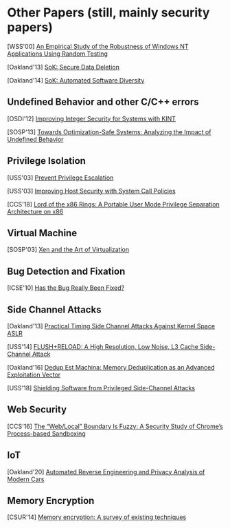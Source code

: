 # Other Papers (still, mainly security papers)

[WSS'00] [An Empirical Study of the Robustness of Windows NT Applications Using
Random
Testing](https://www.usenix.org/legacy/events/usenix-win2000/full_papers/forrester/forrester.pdf)

[Oakland'13] [SoK: Secure Data
Deletion](https://oaklandsok.github.io/papers/reardon2013.pdf) 

[Oakland'14] [SoK: Automated Software
Diversity](https://www.ics.uci.edu/~perl/automated_software_diversity.pdf) 

## Undefined Behavior and other C/C++ errors

[OSDI'12] [Improving Integer Security for Systems with
KINT](https://www.usenix.org/system/files/conference/osdi12/osdi12-final-88.pdf)

[SOSP'13] [Towards Optimization-Safe Systems: Analyzing the Impact of Undefined
Behavior](https://people.csail.mit.edu/nickolai/papers/wang-stack.pdf) 


## Privilege Isolation

[USS'03] [Prevent Privilege
Escalation](http://www.citi.umich.edu/u/provos/papers/privsep.pdf) 

[USS'03] [Improving Host Security with System Call
Policies](https://www.usenix.org/legacy/event/sec03/tech/full_papers/provos/provos.pdf)

[CCS'18] [Lord of the x86 Rings: A Portable User Mode Privilege
Separation Architecture on
x86](http://delivery.acm.org/10.1145/3250000/3243748/p1441-lee.pdf?ip=173.225.52.220&id=3243748&acc=ACTIVE%20SERVICE&key=7777116298C9657D%2EDC6AD36C640314EC%2E6B689847FE614015%2E4D4702B0C3E38B35&__acm__=1568052681_fb719f668be9339d1214087794f18289)


## Virtual Machine

[SOSP'03] [Xen and the Art of
Virtualization](http://www.cs.yale.edu/homes/yu-minlan/teach/csci599-fall12/papers/xen.pdf) 

## Bug Detection and Fixation
[ICSE'10] [Has the Bug Really Been
Fixed?](https://people.inf.ethz.ch/suz/publications/icse10-badfix.pdf)


## Side Channel Attacks

[Oakland'13] [Practical Timing Side Channel Attacks Against Kernel Space
ASLR](https://www.ieee-security.org/TC/SP2013/papers/4977a191.pdf) 

[USS'14] [FLUSH+RELOAD: A High Resolution, Low Noise, L3 Cache Side-Channel
Attack](https://eprint.iacr.org/2013/448.pdf) 

[Oakland'16] [Dedup Est Machina: Memory Deduplication as an Advanced
Exploitation
Vector](https://www.cs.vu.nl/~herbertb/download/papers/dedup-est-machina_sp16.pdf)

[USS'18] [Shielding Software from Privileged Side-Channel Attacks
](https://www.usenix.org/system/files/conference/usenixsecurity18/sec18-dong.pdf) 


## Web Security
[CCS'16] [The “Web/Local” Boundary Is Fuzzy: A Security Study of Chrome’s
Process-based
Sandboxing](https://www.cc.gatech.edu/~hhu86/papers/chrome_ccs.pdf) 

## IoT
[Oakland'20] [Automated Reverse Engineering and Privacy Analysis of Modern
Cars](https://www.computer.org/csdl/proceedings-article/sp/2020/349700b129/1i0rItAsoi4)

## Memory Encryption
[CSUR'14] [Memory encryption: A survey of existing
techniques](https://dl.acm.org/doi/10.1145/2566673)
